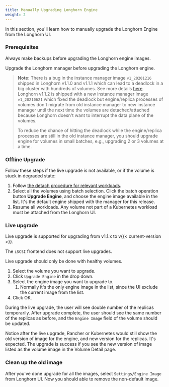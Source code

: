 ```yaml
---
title: Manually Upgrading Longhorn Engine
weight: 2
---
```


In this section, you'll learn how to manually upgrade the Longhorn Engine from the Longhorn UI.

### Prerequisites

Always make backups before upgrading the Longhorn engine images.

Upgrade the Longhorn manager before upgrading the Longhorn engine.

> **Note:**
> There is a bug in the instance manager image `v1_20201216` shipped in Longhorn v1.1.0 and v1.1.1
> which can lead to a deadlock in a big cluster with hundreds of volumes.
> See more details [here](https://github.com/longhorn/longhorn/issues/2697).
> Longhorn v1.1.2 is shipped with a new instance manager image `v1_20210621` which fixed the deadlock
> but engine/replica processes of volumes don't migrate from old instance manager to new instance manager
> until the next time the volumes are detached/attached because Longhorn doesn't want to interrupt the
> data plane of the volumes.
>
> To reduce the chance of hitting the deadlock while the engine/replica processes are still in the old instance manager,
> you should upgrade engine for volumes in small batches, e.g., upgrading 2 or 3 volumes at a time.

### Offline Upgrade

Follow these steps if the live upgrade is not available, or if the volume is stuck in degraded state:

1. Follow [the detach procedure for relevant workloads](../../../volumes-and-nodes/detaching-volumes).
2. Select all the volumes using batch selection. Click the batch operation button **Upgrade Engine**, and choose the engine image available in the list. It's the default engine shipped with the manager for this release.
3. Resume all workloads. Any volume not part of a Kubernetes workload must be attached from the Longhorn UI.

### Live upgrade

Live upgrade is supported for upgrading from v1.1.x to v{{< current-version >}}.

The `iSCSI` frontend does not support live upgrades.

Live upgrade should only be done with healthy volumes.

1. Select the volume you want to upgrade.
2. Click `Upgrade Engine` in the drop down.
3. Select the engine image you want to upgrade to.
    1. Normally it's the only engine image in the list, since the UI exclude the current image from the list.
4. Click OK.

During the live upgrade, the user will see double number of the replicas temporarily. After upgrade complete, the user should see the same number of the replicas as before, and the `Engine Image` field of the volume should be updated.

Notice after the live upgrade, Rancher or Kubernetes would still show the old version of image for the engine, and new version for the replicas. It's expected. The upgrade is success if you see the new version of image listed as the volume image in the Volume Detail page.

### Clean up the old image

After you've done upgrade for all the images, select `Settings/Engine Image` from Longhorn UI. Now you should able to remove the non-default image.
